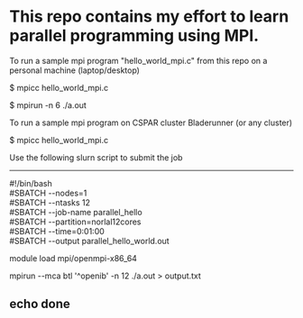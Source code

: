 # This repo contains my effort to learn parallel programming using MPI.

To run a sample mpi program "hello_world_mpi.c" from this repo on a personal machine (laptop/desktop) <br/>

$ mpicc hello_world_mpi.c <br/>

$ mpirun -n 6 ./a.out

To run a sample mpi program on CSPAR cluster Bladerunner (or any cluster) <br/>

$ mpicc hello_world_mpi.c <br/>

Use the following slurn script to submit the job <br/>

------------------------------------------------------
#!/bin/bash                                                                     
#SBATCH --nodes=1                                                               
#SBATCH --ntasks 12                                                             
#SBATCH --job-name parallel_hello                                               
#SBATCH --partition=norlal12cores                                               
#SBATCH --time=0:01:00                                                          
#SBATCH --output parallel_hello_world.out                                       

module load mpi/openmpi-x86_64

mpirun --mca btl '^openib' -n 12 ./a.out > output.txt

echo done
-----------------------------------------------------